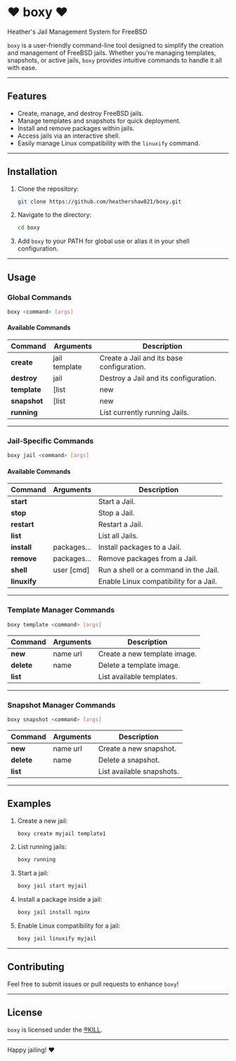 # ❤️ boxy ❤️ 

Heather's Jail Management System for FreeBSD  

`boxy` is a user-friendly command-line tool designed to simplify the creation and management of FreeBSD jails. Whether you're managing templates, snapshots, or active jails, `boxy` provides intuitive commands to handle it all with ease.  

---

## Features  

- Create, manage, and destroy FreeBSD jails.  
- Manage templates and snapshots for quick deployment.  
- Install and remove packages within jails.  
- Access jails via an interactive shell.  
- Easily manage Linux compatibility with the `linuxify` command.  

---

## Installation  

1. Clone the repository:  
   ```bash
   git clone https://github.com/heathershaw821/boxy.git
   ```  

2. Navigate to the directory:  
   ```bash
   cd boxy
   ```  

3. Add `boxy` to your PATH for global use or alias it in your shell configuration.  

---

## Usage  

### Global Commands  

```bash
boxy <command> [args]
```  

#### Available Commands  

| Command          | Arguments          | Description                              |  
|------------------|--------------------|------------------------------------------|  
| **create**       | jail template      | Create a Jail and its base configuration.|  
| **destroy**      | jail               | Destroy a Jail and its configuration.    |  
| **template**     | [list|new|delete]  | Template manager.                        |  
| **snapshot**     | [list|new|delete]  | Snapshot manager.                        |  
| **running**      |                    | List currently running Jails.            |  

---

### Jail-Specific Commands  

```bash
boxy jail <command> [args]
```  

#### Available Commands  

| Command          | Arguments          | Description                              |  
|------------------|--------------------|------------------------------------------|  
| **start**        |                    | Start a Jail.                            |  
| **stop**         |                    | Stop a Jail.                             |  
| **restart**      |                    | Restart a Jail.                          |  
| **list**         |                    | List all Jails.                          |  
| **install**      | packages...        | Install packages to a Jail.              |  
| **remove**       | packages...        | Remove packages from a Jail.             |  
| **shell**        | user [cmd]         | Run a shell or a command in the Jail.    |  
| **linuxify**     |                    | Enable Linux compatibility for a Jail.   |  

---

### Template Manager Commands  

```bash
boxy template <command> [args]
```  

| Command          | Arguments   | Description                              |  
|------------------|-------------|------------------------------------------|  
| **new**          | name url    | Create a new template image.             |  
| **delete**       | name        | Delete a template image.                 |  
| **list**         |             | List available templates.                |  

---

### Snapshot Manager Commands  

```bash
boxy snapshot <command> [args]
```  

| Command          | Arguments   | Description                              |  
|------------------|-------------|------------------------------------------|  
| **new**          | name url    | Create a new snapshot.                   |  
| **delete**       | name        | Delete a snapshot.                       |  
| **list**         |             | List available snapshots.                |  

---

## Examples  

1. Create a new jail:  
   ```bash
   boxy create myjail template1
   ```  

2. List running jails:  
   ```bash
   boxy running
   ```  

3. Start a jail:  
   ```bash
   boxy jail start myjail
   ```  

4. Install a package inside a jail:  
   ```bash
   boxy jail install nginx
   ```  

5. Enable Linux compatibility for a jail:  
   ```bash
   boxy jail linuxify myjail
   ```  

---

## Contributing  

Feel free to submit issues or pull requests to enhance `boxy`!  

---

## License  

`boxy` is licensed under the [®KILL](LICENSE.md).  

---

Happy jailing! ❤️
